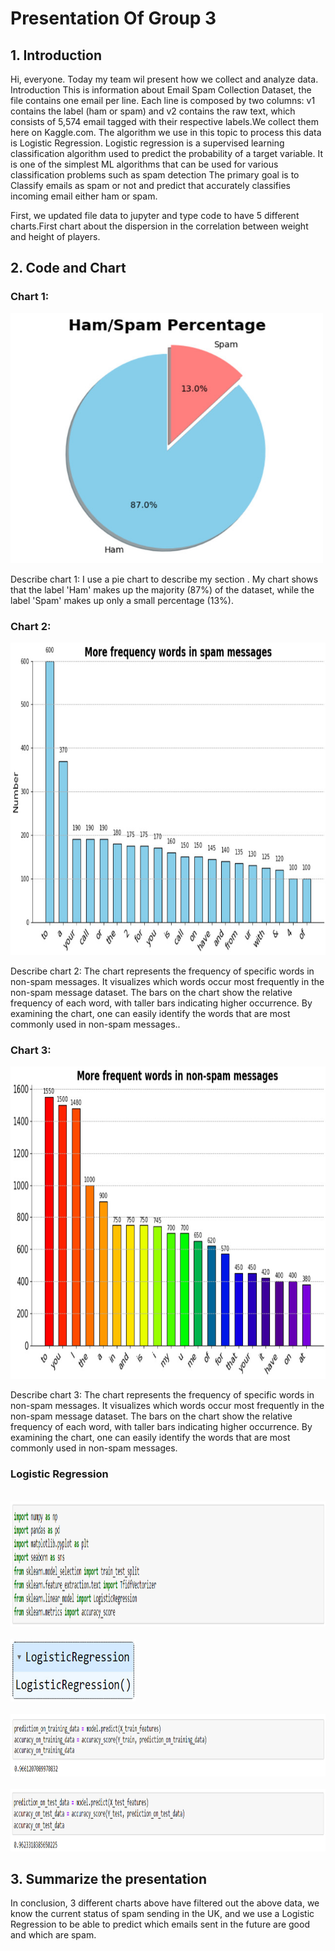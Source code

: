 <html>
<body>
<h1>Presentation Of Group 3</h1>
<h2>1. Introduction</h2>
<p>Hi, everyone. Today my team wil present how we collect and analyze data.
Introduction
This is information about Email Spam Collection Dataset, the file contains one email per line. 
Each line is composed by two columns: v1 contains the label (ham or spam) and v2 contains the raw text, which consists of 5,574 email tagged with their respective labels.We collect them here on Kaggle.com. 
The algorithm we use in this topic to process this data is Logistic Regression.
Logistic regression is a supervised learning classification algorithm used to predict the probability of a target variable. It is one of the simplest ML algorithms that can be used for various classification problems such as spam detection
The primary goal is to Classify emails as spam or not and  predict that accurately classifies incoming email either ham or spam.<p>First, we updated file data to jupyter and type code to have 5 different charts.First chart about the dispersion in the correlation between weight and height of players.</p>
<h2>2. Code and Chart</h2>
<h3>Chart 1: </h3>
<img src="Chart 1.jpg" alt="Error display image" width="500" height="400"  >
<p>Describe chart 1:
I use a pie chart to describe my section . My chart shows that the label 'Ham' makes up the majority (87%) of the dataset, while the label 'Spam' makes up only a small percentage (13%).</p>
<h3>Chart 2: </h3>
<img src="Chart 2.jpg" alt="Error display image" width="700" height="500" >
<p>Describe chart 2:
The chart represents the frequency of specific words in non-spam messages. It visualizes which words occur most frequently in the non-spam message dataset. The bars on the chart show the relative frequency of each word, with taller bars indicating higher occurrence. 
By examining the chart, one can easily identify the words that are most commonly used in non-spam messages..</p>
<h3>Chart 3: </h3>
<img src="Chart 3.jpg" alt="Error display image" width="700" height="500" >
<p>Describe chart 3:
The chart represents the frequency of specific words in non-spam messages. It visualizes which words occur most frequently in the non-spam message dataset. The bars on the chart show the relative frequency of each word, with taller bars indicating higher occurrence. 
By examining the chart, one can easily identify the words that are most commonly used in non-spam messages.</p>
<h3>Logistic Regression </h3>
<br><img src="import.jpg" alt="Error display image" width="1000" height="200" ></br>
<br><img src="logistic.jpg" alt="Error display image" width="200" height="100" ></br>
<br><img src="num1.jpg" alt="Error display image" width="800" height="100" ></br>
<br><img src="num2.jpg" alt="Error display image" width="800" height="100" ></br>

<h2>3. Summarize the presentation</h2>
<p>In conclusion, 3 different charts above have filtered out the above data, we know the current status of spam sending in the UK, and we use a Logistic Regression to be able to predict which emails sent in the future are good and which are spam.</p>
</body>
</html>
